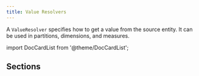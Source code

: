 ```yaml
---
title: Value Resolvers
---
```


A `ValueResolver` specifies how to get a value from the source entity. It can be
used in partitions, dimensions, and measures.

import DocCardList from '@theme/DocCardList';

## Sections

<DocCardList />